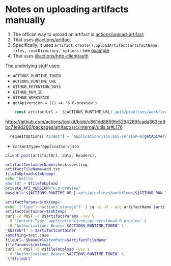 # Notes on uploading artifacts manually

1. The official way to upload an artifact is [actions/upload-artifact](https://github.com/actions/upload-artifact)
2. That uses [@actions/artifact](https://github.com/actions/toolkit/tree/main/packages/artifact)
3. Specifically, it uses `artifact.create().uploadArtifact(artifactName, files, rootDirectory, options)` see [example](https://github.com/actions/toolkit/tree/main/packages/artifact#example-using-absolute-file-paths)
4. That uses [@actions/http-client/auth](https://github.com/actions/http-client/blob/544584c8ca4a255395fd73c66bc5eb90ac8abea1/auth.ts)

The underlying stuff uses:
* `ACTIONS_RUNTIME_TOKEN`
* `ACTIONS_RUNTIME_URL`
* `GITHUB_RETENTION_DAYS`
* `GITHUB_RUN_ID`
* `GITHUB_WORKSPACE`
* `getApiVersion = (() => '6.0-preview')`
```js
    const artifactUrl = `${ACTIONS_RUNTIME_URL}_apis/pipelines/workflows/${GITHUB_RUN_ID}/artifacts?api-version=${getApiVersion()}`;
```
https://github.com/actions/toolkit/blob/c861dd8859fe5294289fcada363ce9bc71e9d260/packages/artifact/src/internal/utils.ts#L176
```js
  requestOptions['Accept'] = `application/json;api-version=${getApiVersion()}`
```
* `contentType='application/json`
```js
client.post(artifactUrl, data, headers),
```

```sh
artifactContainerName=check-spelling
artifactFileName=add.txt
fileToUpload=$(mktemp)
echo "helllo
whorld" > $fileToUpload
private_API_VERSION="6.0-preview"
baseUrl="${ACTIONS_RUNTIME_URL}_apis/pipelines/workflows/${GITHUB_RUN_ID}/artifacts?api-version=${private_API_VERSION}"

artifactParams=$(mktemp)
echo '{"Type": "actions_storage"}' | jq -c -M --arg artifactName $artifactContainerName '. + {Name: $artifactName}' > $artifactParams
artifactContainer=$(mktemp)
curl -X POST -d @$artifactParams -vvv \
 -H 'Content-Type: application/json;api-version=6.0-preview' \
 -H "Authorization: Bearer $ACTIONS_RUNTIME_TOKEN" \
"$baseUrl" > $artifactContainer
something=test.case
fileUrl="$baseUrl&itemPath=$artifactFileName"
fileParams=$(mktemp)
curl -X POST -d @$fileToUpload -vvv \
 -H "Authorization: Bearer $ACTIONS_RUNTIME_TOKEN" \
 \"$fileUrl"

```